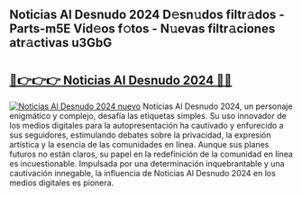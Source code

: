## Noticias Al Desnudo 2024 D𝚎sn𝚞dos filtr𝚊dos - Parts-m5E Vid𝚎os f𝚘tos - N𝚞evas filtr𝚊ciones atr𝚊ctivas u3GbG

# <h2><a href="http://mb0ccv.tromn.icu/?c=Noticias+Al+Desnudo+2024">🔗👉👉👉 Noticias Al Desnudo 2024 🔗🔗</a></h2>

[![Noticias Al Desnudo 2024 nuevo](https://i.imgur.com/pEAQMta.gif)](http://mb0ccv.tromn.icu/?c=Noticias+Al+Desnudo+2024)
Noticias Al Desnudo 2024, un personaje enigmático y complejo, desafía las etiquetas simples. Su uso innovador de los medios digitales para la autopresentación ha cautivado y enfurecido a sus seguidores, estimulando debates sobre la privacidad, la expresión artística y la esencia de las comunidades en línea. Aunque sus planes futuros no están claros, su papel en la redefinición de la comunidad en línea es incuestionable. Impulsada por una determinación inquebrantable y una cautivación innegable, la influencia de Noticias Al Desnudo 2024 en los medios digitales es pionera.
